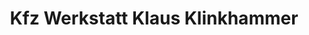 ---
title: "Kfz Werkstatt Klaus Klinkhammer"
url: /finnentrop/kfz-werkstatt-klaus-klinkhammer/
shop: Autowerkstatt
---